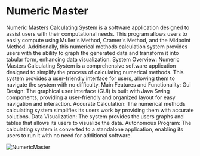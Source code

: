# Numeric Master

Numeric Masters Calculating System is a software application designed to assist
users with their computational needs. This program allows users to easily compute
using Muller's Method, Cramer's Method, and the Midpoint Method. Additionally, this
numerical methods calculation system provides users with the ability to graph the
generated data and transform it into tabular form, enhancing data visualization.
System Overview:
Numeric Masters Calculating System is a comprehensive software application designed
to simplify the process of calculating numerical methods. This system provides a
user-friendly interface for users, allowing them to navigate the system with no difficulty.
Main Features and Functionality:
Gui Design:
The graphical user interface (GUI) is built with Java Swing components, providing a
user-friendly and organized layout for easy navigation and interaction.
Accurate Calculation:
The numerical methods calculating system simplifies its users work by providing them
with accurate solutions.
Data Visualization:
The system provides the users graphs and tables that allows its users to visualize the
data.
Autonomous Program:
The calculating system is converted to a standalone application, enabling its users to
run it with no need for additional software.

![NumericMaster](https://github.com/KylaMaeD/NumericMaster/assets/169108774/446a35f6-7ae6-4cc6-b9ea-b7b3d7865018)
